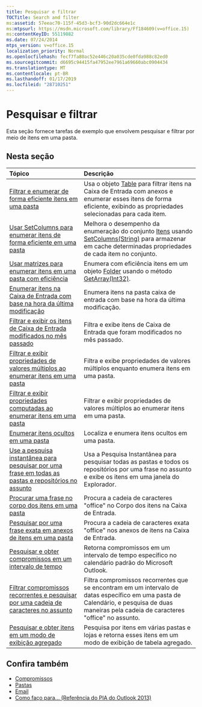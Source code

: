```yaml
---
title: Pesquisar e filtrar
TOCTitle: Search and filter
ms:assetid: 57eeac70-115f-45d3-bcf3-90d2dc664e1c
ms:mtpsurl: https://msdn.microsoft.com/library/Ff184609(v=office.15)
ms:contentKeyID: 55119882
ms.date: 07/24/2014
mtps_version: v=office.15
localization_priority: Normal
ms.openlocfilehash: fecf7fa80ac52e446c20a035cde0fda988c82ed0
ms.sourcegitcommit: d6695c94415fa47952ee7961a69660abc0904434
ms.translationtype: MT
ms.contentlocale: pt-BR
ms.lasthandoff: 01/17/2019
ms.locfileid: "28710251"
---
```

# <a name="search-and-filter"></a>Pesquisar e filtrar

Esta seção fornece tarefas de exemplo que envolvem pesquisar e filtrar por meio de itens em uma pasta.

## <a name="in-this-section"></a>Nesta seção

|Tópico|Descrição|
|:----|:----------|
|[Filtrar e enumerar de forma eficiente itens em uma pasta](how-to-filter-and-efficiently-enumerate-items-in-a-folder.md) |Usa o objeto [Table](https://msdn.microsoft.com/library/bb652856\(v=office.15\)) para filtrar itens na Caixa de Entrada com anexos e enumerar esses itens de forma eficiente, exibindo as propriedades selecionadas para cada item.|
|[Usar SetColumns para enumerar itens de forma eficiente em uma pasta](how-to-use-setcolumns-to-efficiently-enumerate-items-in-a-folder.md)  |Melhora o desempenho da enumeração do conjunto [Itens](https://msdn.microsoft.com/library/bb645287\(v=office.15\)) usando [SetColumns(String)](https://msdn.microsoft.com/library/bb610268\(v=office.15\)) para armazenar em cache determinadas propriedades de cada item no conjunto.|
|[Usar matrizes para enumerar itens em uma pasta com eficiência](how-to-use-arrays-to-efficiently-enumerate-items-in-a-folder.md)  |Enumera com eficiência itens em um objeto [Folder](https://msdn.microsoft.com/library/bb645774\(v=office.15\)) usando o método [GetArray(Int32)](https://msdn.microsoft.com/library/bb608928\(v=office.15\)).|
|[Enumerar itens na Caixa de Entrada com base na hora da última modificação](how-to-enumerate-items-in-the-inbox-based-on-the-last-modification-time.md)  |Enumera itens na pasta caixa de entrada com base na hora da última modificação.|
|[Filtrar e exibir os itens de Caixa de Entrada modificados no mês passado](how-to-filter-and-display-inbox-items-modified-in-the-last-month.md)  |Filtra e exibe itens de Caixa de Entrada que foram modificados no mês passado.|
|[Filtrar e exibir propriedades de valores múltiplos ao enumerar itens em uma pasta](how-to-filter-and-display-multivalued-properties-when-enumerating-items-in-a-folder.md)  |Filtra e exibe propriedades de valores múltiplos enquanto enumera itens em uma pasta.|
|[Filtrar e exibir propriedades computadas ao enumerar itens em uma pasta](how-to-filter-and-display-computed-properties-when-enumerating-items-in-a-folder.md)  |Filtrar e exibir propriedades de valores múltiplos ao enumerar itens em uma pasta.|
|[Enumerar itens ocultos em uma pasta](how-to-enumerate-hidden-items-in-a-folder.md)  |Localiza e enumera itens ocultos em uma pasta.|
|[Use a pesquisa instantânea para pesquisar por uma frase em todas as pastas e repositórios no assunto](how-to-use-instant-search-to-search-all-folders-and-all-stores-for-a-phrase-in-the-subject.md)  |Usa a Pesquisa Instantânea para pesquisar todas as pastas e todos os repositórios por uma frase no assunto e exibe os itens em uma janela do Explorador.|
|[Procurar uma frase no corpo dos itens em uma pasta](how-to-search-for-a-phrase-in-the-body-of-items-in-a-folder.md) |Procura a cadeia de caracteres "office" no Corpo dos itens na Caixa de Entrada.|
|[Pesquisar por uma frase exata em anexos de itens em uma pasta](how-to-search-attachments-of-items-in-a-folder-for-an-exact-phrase.md)  |Procura a cadeia de caracteres exata "office" nos anexos de itens na Caixa de Entrada.|
|[Pesquisar e obter compromissos em um intervalo de tempo](how-to-search-and-obtain-appointments-in-a-time-range.md)  |Retorna compromissos em um intervalo de tempo específico no calendário padrão do Microsoft Outlook.|
|[Filtrar compromissos recorrentes e pesquisar por uma cadeia de caracteres no assunto](how-to-filter-recurring-appointments-and-search-for-a-string-in-the-subject.md)  |Filtra compromissos recorrentes que se encontram em um intervalo de datas específico em uma pasta de Calendário, e pesquisa de duas maneiras pela cadeia de caracteres "office" no assunto.|
|[Pesquisar e obter itens em um modo de exibição agregado](how-to-search-and-obtain-items-in-an-aggregated-view.md) |Pesquisa por itens em várias pastas e lojas e retorna esses itens em um modo de exibição de tabela agregado.|


## <a name="see-also"></a>Confira também

- [Compromissos](appointments.md)
- [Pastas](folders.md)
- [Email](mail.md)
- [Como faço para... (Referência do PIA do Outlook 2013)](how-do-i-outlook-2013-pia-reference.md)

